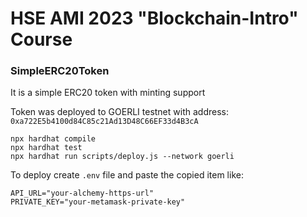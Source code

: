 # HSE AMI 2023 "Blockchain-Intro" Course

### SimpleERC20Token
It is a simple ERC20 token with minting support

Token was deployed to GOERLI testnet with address: `0xa722E5b4100d84C85c21Ad13D48C66EF33d4B3cA`

```shell
npx hardhat compile
npx hardhat test
npx hardhat run scripts/deploy.js --network goerli
```

To deploy create `.env` file and paste the copied item like:
```
API_URL="your-alchemy-https-url"
PRIVATE_KEY="your-metamask-private-key"
```